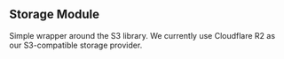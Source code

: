 ## Storage Module

Simple wrapper around the S3 library. We currently use Cloudflare R2 as our S3-compatible storage provider.
